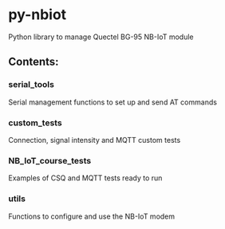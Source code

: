 # py-nbiot
Python library to manage Quectel BG-95 NB-IoT module

## Contents:

### serial_tools 

Serial management functions to set up and send AT commands

### custom_tests

Connection, signal intensity and MQTT custom tests

### NB_IoT_course_tests

Examples of CSQ and MQTT tests ready to run

### utils

Functions to configure and use the NB-IoT modem
